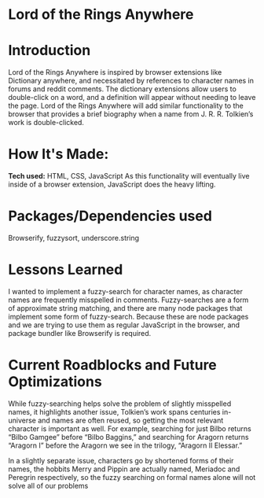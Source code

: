 # Lord of the Rings Anywhere

# Introduction
Lord of the Rings Anywhere is inspired by browser extensions like Dictionary anywhere, and necessitated by references to character names in forums and reddit comments. The dictionary extensions allow users to double-click on a word, and a definition will appear without needing to leave the page. Lord of the Rings Anywhere will add similar functionality to the browser that provides a brief biography when a name from J. R. R. Tolkien’s work is double-clicked. 

# How It's Made:
**Tech used:** HTML, CSS, JavaScript
As this functionality will eventually live inside of a browser extension, JavaScript does the heavy lifting.

# Packages/Dependencies used

Browserify, fuzzysort, underscore.string

# Lessons Learned

I wanted to implement a fuzzy-search for character names, as character names are frequently misspelled in comments. Fuzzy-searches are a form of approximate string matching, and there are many node packages that implement some form of fuzzy-search. Because these are node packages and we are trying to use them as regular JavaScript in the browser, and package bundler like Browserify is required.

# Current Roadblocks and Future Optimizations

While fuzzy-searching helps solve the problem of slightly misspelled names, it highlights another issue, Tolkien’s work spans centuries in-universe and names are often reused, so getting the most relevant character is important as well. For example, searching for just Bilbo returns “Bilbo Gamgee” before “Bilbo Baggins,” and searching for Aragorn returns “Aragorn I” before the Aragorn we see in the trilogy, “Aragorn II Elessar.” 

In a slightly separate issue, characters go by shortened forms of their names, the hobbits Merry and Pippin are actually named, Meriadoc and Peregrin respectively, so the fuzzy searching on formal names alone will not solve all of our problems
